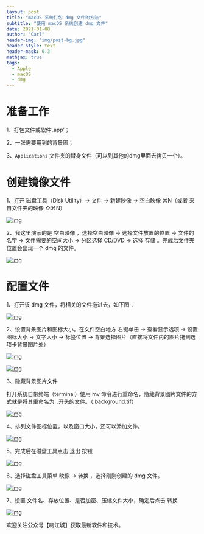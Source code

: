 ```yaml
---
layout: post
title: "macOS 系统打包 dmg 文件的方法"
subtitle: "使用 macOS 系统创建 dmg 文件"
date: 2021-01-08
author: "Carl"
header-img: "img/post-bg.jpg"
header-style: text
header-mask: 0.3
mathjax: true
tags: 
  - Apple
  - macOS
  - dmg
---
```


# 准备工作

1、打包文件或软件’.app’；

2、一张需要用到的背景图；

3、`Applications` 文件夹的替身文件（可以到其他的dmg里面去拷贝一个）。

# 创建镜像文件

1、打开 磁盘工具（Disk Utility）-> 文件 -> 新建映像 -> 空白映像 ⌘N（或者 来自文件夹的映像 ⇧⌘N）

[![img](https://github-blog-carl.oss-cn-hangzhou.aliyuncs.com/019-06-2421.20.43.png)](https://github-blog-carl.oss-cn-hangzhou.aliyuncs.com/019-06-2421.20.43.png)

2、我这里演示的是 空白映像 ，选择空白映像 -> 选择文件放置的位置 -> 文件的名字 -> 文件需要的空间大小 -> 分区选择 CD/DVD -> 选择 存储 。完成后文件夹位置会出现一个 dmg 的文件。

[![img](https://github-blog-carl.oss-cn-hangzhou.aliyuncs.com/2019-06-2421.38.45.png)](https://github-blog-carl.oss-cn-hangzhou.aliyuncs.com/2019-06-2421.38.45.png)

# 配置文件

1、打开该 dmg 文件，将相关的文件拖进去，如下图：

[![img](https://github-blog-carl.oss-cn-hangzhou.aliyuncs.com/019-06-2421.43.52.png)](https://github-blog-carl.oss-cn-hangzhou.aliyuncs.com/019-06-2421.43.52.png)

2、设置背景图片和图标大小。在文件空白地方 右键单击 -> 查看显示选项 -> 设置图标大小 -> 文字大小 -> 标签位置 -> 背景选择图片（直接将文件内的图片拖到选项卡背景图片处）

[![img](https://github-blog-carl.oss-cn-hangzhou.aliyuncs.com/019-06-241.46.59.png)](https://github-blog-carl.oss-cn-hangzhou.aliyuncs.com/019-06-241.46.59.png)

[![img](https://github-blog-carl.oss-cn-hangzhou.aliyuncs.com/019-06-241.51.56.png)](https://github-blog-carl.oss-cn-hangzhou.aliyuncs.com/019-06-241.51.56.png)

3、隐藏背景图片文件

打开系统自带终端（terminal）使用 mv 命令进行重命名，隐藏背景图片文件的方式就是将其重命名为 `.`开头的文件。（.background.tif）

[![img](https://github-blog-carl.oss-cn-hangzhou.aliyuncs.com/019-06-241.59.08.png)](https://github-blog-carl.oss-cn-hangzhou.aliyuncs.com/019-06-241.59.08.png)

4、排列文件图标位置，以及窗口大小，还可以添加文件。

[![img](https://github-blog-carl.oss-cn-hangzhou.aliyuncs.com/019-06-242.01.58.png)](https://github-blog-carl.oss-cn-hangzhou.aliyuncs.com/019-06-242.01.58.png)

5、完成后在磁盘工具点击 退出 按钮

[![img](https://github-blog-carl.oss-cn-hangzhou.aliyuncs.com/019-06-2404.56.png)](https://github-blog-carl.oss-cn-hangzhou.aliyuncs.com/019-06-2404.56.png)

6、选择磁盘工具菜单 映像 -> 转换 ，选择刚刚创建的 dmg 文件。

[![img](https://github-blog-carl.oss-cn-hangzhou.aliyuncs.com/2.06.57.png)](https://github-blog-carl.oss-cn-hangzhou.aliyuncs.com/2.06.57.png)

7、设置 文件名、存放位置、是否加密、压缩文件大小，确定后点击 转换

[![img](https://github-blog-carl.oss-cn-hangzhou.aliyuncs.com/2019-06-22.12.02.png)](https://github-blog-carl.oss-cn-hangzhou.aliyuncs.com/2019-06-22.12.02.png)

欢迎关注公众号【嗨江城】获取最新软件和技术。